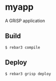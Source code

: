 myapp
=====

A GRiSP application

Build
-----

    $ rebar3 compile

Deploy
------

    $ rebar3 grisp deploy
